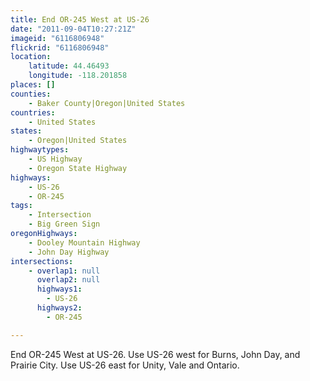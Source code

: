 ```yaml
---
title: End OR-245 West at US-26
date: "2011-09-04T10:27:21Z"
imageid: "6116806948"
flickrid: "6116806948"
location:
    latitude: 44.46493
    longitude: -118.201858
places: []
counties:
    - Baker County|Oregon|United States
countries:
    - United States
states:
    - Oregon|United States
highwaytypes:
    - US Highway
    - Oregon State Highway
highways:
    - US-26
    - OR-245
tags:
    - Intersection
    - Big Green Sign
oregonHighways:
    - Dooley Mountain Highway
    - John Day Highway
intersections:
    - overlap1: null
      overlap2: null
      highways1:
        - US-26
      highways2:
        - OR-245

---
```

End OR-245 West at US-26.  Use US-26 west for Burns, John Day, and Prairie City.  Use US-26 east for Unity, Vale and Ontario.